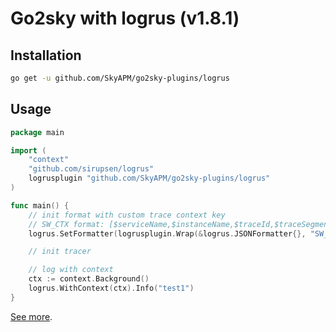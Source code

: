 # Go2sky with logrus (v1.8.1)

## Installation

```bash
go get -u github.com/SkyAPM/go2sky-plugins/logrus
```

## Usage

```go
package main

import (
	"context"
	"github.com/sirupsen/logrus"
	logrusplugin "github.com/SkyAPM/go2sky-plugins/logrus"
)

func main() {
	// init format with custom trace context key
	// SW_CTX format: [$serviceName,$instanceName,$traceId,$traceSegmentId,$spanId]
	logrus.SetFormatter(logrusplugin.Wrap(&logrus.JSONFormatter{}, "SW_CTX"}))

	// init tracer

	// log with context
	ctx := context.Background()
	logrus.WithContext(ctx).Info("test1")
}
```

[See more](example_logrus_test.go).